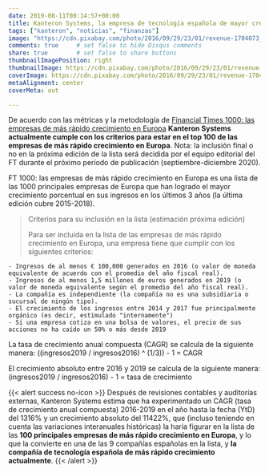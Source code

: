 ```yaml
---
date: 2019-08-11T00:14:57+00:00
title: Kanteron Systems, la empresa de tecnología española de mayor crecimiento
tags: ["kanteron", "noticias", "finanzas"]
image: "https://cdn.pixabay.com/photo/2016/09/29/23/01/revenue-1704073_960_720.png"
comments: true     # set false to hide Disqus comments  
share: true        # set false to share buttons
thumbnailImagePosition: right
thumbnailImage: https://cdn.pixabay.com/photo/2016/09/29/23/01/revenue-1704073_960_720.png
coverImage: https://cdn.pixabay.com/photo/2016/09/29/23/01/revenue-1704073_960_720.png
metaAlignment: center
coverMeta: out

---
```


De acuerdo con las métricas y la metodología de [Financial Times 1000: las empresas de más rápido crecimiento en Europa](https://www.ft.com/content/238174d2-3139-11e9-8744-e7016697f225) **Kanteron Systems actualmente cumple con los criterios para estar en el top 100 de las empresas de más rápido crecimiento en Europa**. Nota: la inclusión final o no en la próxima edición de la lista será decidida por el equipo editorial del FT durante el próximo período de publicación (septiembre-diciembre 2020).

<!--more-->

FT 1000: las empresas de más rápido crecimiento en Europa es una lista de las 1000 principales empresas de Europa que han logrado el mayor crecimiento porcentual en sus ingresos en los últimos 3 años (la última edición cubre 2015-2018).

> Criterios para su inclusión en la lista (estimación próxima edición)
>
> Para ser incluida en la lista de las empresas de más rápido crecimiento en Europa, una empresa tiene que cumplir con los siguientes criterios:
>
    - Ingresos de al menos € 100,000 generados en 2016 (o valor de moneda equivalente de acuerdo con el promedio del año fiscal real).
    - Ingresos de al menos 1,5 millones de euros generados en 2019 (o valor de moneda equivalente según el promedio del año fiscal real).
    - La compañía es independiente (la compañía no es una subsidiaria o sucursal de ningún tipo).
    - El crecimiento de los ingresos entre 2014 y 2017 fue principalmente orgánico (es decir, estimulado "internamente")
    - Si una empresa cotiza en una bolsa de valores, el precio de sus acciones no ha caído un 50% o más desde 2019

>
La tasa de crecimiento anual compuesta (CAGR) se calcula de la siguiente manera:
((ingresos2019 / ingresos2016) ^ (1/3)) - 1 = CAGR
>
El crecimiento absoluto entre 2016 y 2019 se calcula de la siguiente manera:
(ingresos2019 / ingresos2016) - 1 = tasa de crecimiento

{{< alert success no-icon >}}
Después de revisiones contables y auditorías externas, Kanteron Systems estima que ha experimentado un CAGR (tasa de crecimiento anual compuesta) 2016-2019 en el año hasta la fecha (YtD) del 1316% y un crecimiento absoluto del 11422%, que (incluso teniendo en cuenta las variaciones interanuales históricas) la haría figurar en la lista de las **100 principales empresas de más rápido crecimiento en Europa**, y lo que la convierte en una de las 9 compañías españolas en la lista, y **la compañía de tecnología española de más rápido crecimiento actualmente**.
{{< /alert >}}
